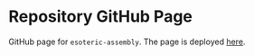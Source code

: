 # Repository GitHub Page
GitHub page for `esoteric-assembly`. The page is deployed [here](https://AvirukBasak.github.io/esoteric-assembly/).
